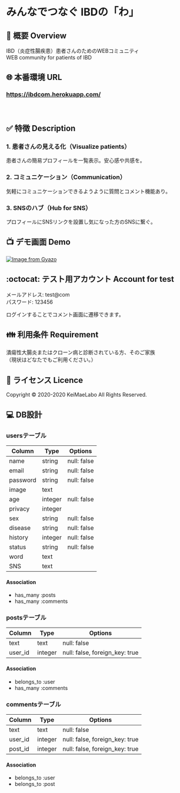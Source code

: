 # みんなでつなぐ IBDの「わ」  

## :eyes: 概要 Overview  
IBD（炎症性腸疾患）患者さんのためのWEBコミュニティ  
WEB community for patients of IBD  
  
## 🌐 本番環境 URL

### **https://ibdcom.herokuapp.com/**  
　
## :white_check_mark: 特徴 Description  

### **1. 患者さんの見える化（Visualize patients）**  
  患者さんの簡易プロフィールを一覧表示。安心感や共感を。  

### **2. コミュニケーション（Communication）**   
  気軽にコミュニケーションできるようように質問とコメント機能あり。  

### **3. SNSのハブ（Hub for SNS）**    
  プロフィールにSNSリンクを設置し気になった方のSNSに繋ぐ。  
  

## :tv: デモ画面 Demo
[![Image from Gyazo](https://i.gyazo.com/65525ac71af9257034bd15dab527e136.gif)](https://gyazo.com/65525ac71af9257034bd15dab527e136)
  

## :octocat: テスト用アカウント Account for test  
  メールアドレス: test@com  
  パスワード: 123456  
  
  ログインすることでコメント画面に遷移できます。
  
## :family: 利用条件 Requirement  
  
潰瘍性大腸炎またはクローン病と診断されている方、そのご家族  
（現状はどなたでもご利用ください。）  
  

## :closed_lock_with_key: ライセンス Licence  
  
Copyright © 2020-2020 KeiMaeLabo All Rights Reserved.  
  

## :computer: DB設計
  
### usersテーブル
|Column|Type|Options|
|------|----|-------|
|name|string|null: false|
|email|string|null: false|
|password|string|null: false|
|image|text||
|age|integer|null: false|
|privacy|integer||
|sex|string|null: false|
|disease|string|null: false|
|history|integer|null: false|
|status|string|null: false|
|word|text||
|SNS|text||
#### Association
- has_many :posts
- has_many :comments

### postsテーブル
|Column|Type|Options|
|------|----|-------|
|text|text|null: false|
|user_id|integer|null: false, foreign_key: true|
#### Association
- belongs_to :user
- has_many :comments

### commentsテーブル
|Column|Type|Options|
|------|----|-------|
|text|text|null: false|
|user_id|integer|null: false, foreign_key: true|
|post_id|integer|null: false, foreign_key: true|
#### Association
- belongs_to :user
- belongs_to :post
